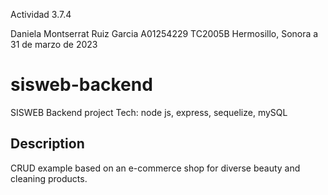 Actividad 3.7.4

Daniela Montserrat Ruiz Garcia
A01254229
TC2005B
Hermosillo, Sonora a 31 de marzo de 2023

# sisweb-backend

SISWEB Backend project
Tech: node js, express, sequelize, mySQL

## Description

CRUD example based on an e-commerce shop for diverse beauty and cleaning products.
